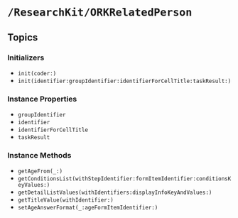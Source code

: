 # ``/ResearchKit/ORKRelatedPerson``

<!-- The content below this line is auto-generated and is redundant. You should either incorporate it into your content above this line or delete it. -->

## Topics

### Initializers

- ``init(coder:)``
- ``init(identifier:groupIdentifier:identifierForCellTitle:taskResult:)``

### Instance Properties

- ``groupIdentifier``
- ``identifier``
- ``identifierForCellTitle``
- ``taskResult``

### Instance Methods

- ``getAgeFrom(_:)``
- ``getConditionsList(withStepIdentifier:formItemIdentifier:conditionsKeyValues:)``
- ``getDetailListValues(withIdentifiers:displayInfoKeyAndValues:)``
- ``getTitleValue(withIdentifier:)``
- ``setAgeAnswerFormat(_:ageFormItemIdentifier:)``
